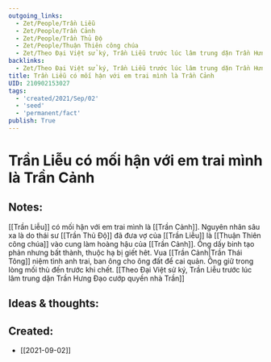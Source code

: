 ```yaml
---
outgoing_links:
  - Zet/People/Trần Liễu
  - Zet/People/Trần Cảnh
  - Zet/People/Trần Thủ Độ
  - Zet/People/Thuận Thiên công chúa
  - Zet/Theo Đại Việt sử ký, Trần Liễu trước lúc lâm trung dặn Trần Hưng Đạo cướp quyền nhà Trần
backlinks:
  - Zet/Theo Đại Việt sử ký, Trần Liễu trước lúc lâm trung dặn Trần Hưng Đạo cướp quyền nhà Trần
title: Trần Liễu có mối hận với em trai mình là Trần Cảnh
UID: 210902153027
tags:
  - 'created/2021/Sep/02'
  - 'seed'
  - 'permanent/fact'
publish: True
---
```

# Trần Liễu có mối hận với em trai mình là Trần Cảnh

## Notes:
[[Trần Liễu]] có mối hận với em trai mình là [[Trần Cảnh]]. 
Nguyên nhân sâu xa là do thái sư [[Trần Thủ Độ]] đã đưa vợ của [[Trần Liễu]] là [[Thuận Thiên công chúa]] vào cung làm hoàng hậu của [[Trần Cảnh]]. Ông dấy binh tạo phản nhưng bất thành, thuộc hạ bị giết hêt. Vua [[Trần Cảnh|Trần Thái Tông]] niệm tình anh trai, ban ông cho ông đất để cai quản. Ông giữ trong lòng mối thù đến trước khi chết. [[Theo Đại Việt sử ký, Trần Liễu trước lúc lâm trung dặn Trần Hưng Đạo cướp quyền nhà Trần]]

## Ideas & thoughts:

## Created:
- [[2021-09-02]]

